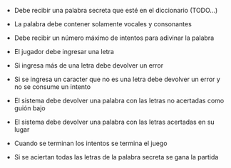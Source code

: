 - Debe recibir una palabra secreta que esté en el diccionario (TODO...)
- La palabra debe contener solamente vocales y consonantes
- Debe recibir un número máximo de intentos para adivinar la palabra

- El jugador debe ingresar una letra
- Si ingresa más de una letra debe devolver un error
- Si se ingresa un caracter que no es una letra debe devolver un error y no se consume un intento
- El sistema debe devolver una palabra con las letras no acertadas como guión bajo
- El sistema debe devolver una palabra con las letras acertadas en su lugar
- Cuando se terminan los intentos se termina el juego
- Si se aciertan todas las letras de la palabra secreta se gana la partida
